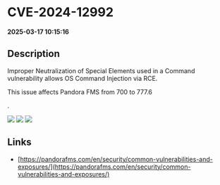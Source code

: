 # CVE-2024-12992

**2025-03-17 10:15:16**

## Description
Improper Neutralization of Special Elements used in a Command vulnerability allows OS Command Injection via RCE. 

This issue affects Pandora FMS from 700 to 777.6

.

![](https://img.shields.io/static/v1?label=Score&message=8.6&color=red)
![](https://img.shields.io/static/v1?label=Severity&message=HIGH&color=red)
![](https://img.shields.io/static/v1?label=CWE&message=RCE&color=green)

## Links
- [https://pandorafms.com/en/security/common-vulnerabilities-and-exposures/](https://pandorafms.com/en/security/common-vulnerabilities-and-exposures/)
